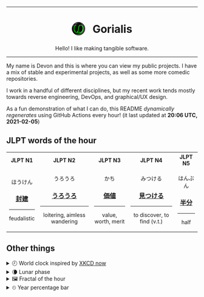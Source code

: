 ***

<h1 align="center">
<sub>
    <img src="readme/resources/avatar.png" height="36">
</sub>
&nbsp;
Gorialis
</h1>
<p align="center">
Hello! I like making tangible software.
</p>

***

My name is Devon and this is where you can view my public projects. I have a mix of stable and experimental projects, as well as some more comedic repositories.

I work in a handful of different disciplines, but my recent work tends mostly towards reverse engineering, DevOps, and graphical/UX design.

As a fun demonstration of what I can do, this README *dynamically regenerates* using GitHub Actions every hour! (it last updated at **20:06 UTC, 2021-02-05**)

<h2>JLPT words of the hour</h2>
<table>
    <tr>
        <th>JLPT N1</th>
        <th>JLPT N2</th>
        <th>JLPT N3</th>
        <th>JLPT N4</th>
        <th>JLPT N5</th>
    </tr>
    <tr>
        <td>
            <p align="center">ほうけん</p>
            <h3 align="center"><b><a href="https://jisho.org/search/%E5%B0%81%E5%BB%BA">封建</a></b></h3>
            <hr>
            <p align="center">feudalistic</p>
        </td>
        <td>
            <p align="center">うろうろ</p>
            <h3 align="center"><b><a href="https://jisho.org/search/%E3%81%86%E3%82%8D%E3%81%86%E3%82%8D">うろうろ</a></b></h3>
            <hr>
            <p align="center">loitering,<wbr> aimless wandering</p>
        </td>
        <td>
            <p align="center">かち</p>
            <h3 align="center"><b><a href="https://jisho.org/search/%E4%BE%A1%E5%80%A4">価値</a></b></h3>
            <hr>
            <p align="center">value,<wbr> worth,<wbr> merit</p>
        </td>
        <td>
            <p align="center">みつける</p>
            <h3 align="center"><b><a href="https://jisho.org/search/%E8%A6%8B%E3%81%A4%E3%81%91%E3%82%8B">見つける</a></b></h3>
            <hr>
            <p align="center">to discover,<wbr> to find (v.t.)</p>
        </td>
        <td>
            <p align="center">はんぶん</p>
            <h3 align="center"><b><a href="https://jisho.org/search/%E5%8D%8A%E5%88%86">半分</a></b></h3>
            <hr>
            <p align="center">half</p>
        </td>
    </tr>
</table>

<h2>Other things</h2>
<details>
<summary>🕗  World clock inspired by <a href="https://xkcd.com/now">XKCD now</a></summary>

> <img src="generated/now.png" width="512">

</details>
<details>
<summary>🌘 Lunar phase</summary>

The moon is approximately 82.06% through its phase (Waning Crescent).

</details>
<details>
<summary>&#x1f5bc; Fractal of the hour</summary>

> <img src="generated/fractal.png" width="512">

</details>
<details>
<summary>&#x23f2; Year percentage bar</summary>
<pre><code>2021 [█▁▁▁▁▁▁▁▁▁▁▁▁▁▁▁▁▁▁▁] 9.82%</code></pre>
</details>
